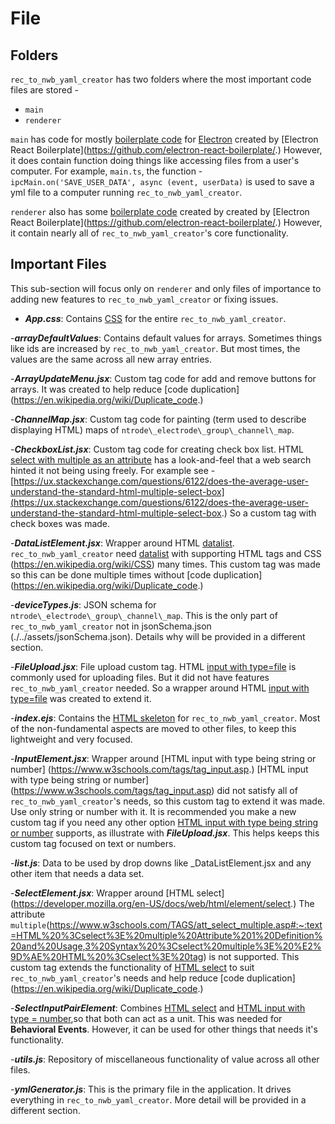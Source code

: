 # File

## Folders

`rec_to_nwb_yaml_creator` has two folders where the most important code files are stored -

- `main`
- `renderer`

`main` has code for mostly [boilerplate code](<https://en.wikipedia.org/wiki/Boilerplate_code>) for [Electron](<https://www.electronjs.org/>) created by [Electron React Boilerplate](<https://github.com/electron-react-boilerplate/>.) However, it does contain function doing things like accessing files from a user's computer. For example, `main.ts`, the function - `ipcMain.on('SAVE_USER_DATA', async (event, userData)` is used to save a yml file to a computer running  `rec_to_nwb_yaml_creator`.

`renderer` also has some [boilerplate code](<https://en.wikipedia.org/wiki/Boilerplate_code>) created by created by [Electron React Boilerplate](<https://github.com/electron-react-boilerplate/>.) However, it contain nearly all of `rec_to_nwb_yaml_creator`'s core functionality.

## Important Files

This sub-section will focus only on `renderer` and only files of importance to adding new features to `rec_to_nwb_yaml_creator` or fixing issues.

- **_App.css_**: Contains [CSS](<https://en.wikipedia.org/wiki/CSS>) for the entire `rec_to_nwb_yaml_creator`.

-**_arrayDefaultValues_**: Contains default values for arrays. Sometimes things like ids are increased by `rec_to_nwb_yaml_creator`. But most times, the values are the same across all new array entries.

-**_ArrayUpdateMenu.jsx_**: Custom tag code for add and remove buttons for arrays. It was created to help reduce [code duplication](<https://en.wikipedia.org/wiki/Duplicate_code>.)

-**_ChannelMap.jsx_**: Custom tag code for painting (term used to describe displaying HTML) maps of `ntrode\_electrode\_group\_channel\_map`.

-**_CheckboxList.jsx_**: Custom tag code for creating check box list. HTML [select with multiple as an attribute](<https://www.w3schools.com/TAGS/tryit.asp?filename=tryhtml_select_multiple>) has a look-and-feel that a web search hinted it not being using freely. For example see - [https://ux.stackexchange.com/questions/6122/does-the-average-user-understand-the-standard-html-multiple-select-box](<https://ux.stackexchange.com/questions/6122/does-the-average-user-understand-the-standard-html-multiple-select-box>.) So a custom tag with check boxes was made.

-**_DataListElement.jsx_**: Wrapper around HTML [datalist](<https://developer.mozilla.org/en-US/docs/Web/HTML/Element/datalist>). `rec_to_nwb_yaml_creator` need [datalist](<https://developer.mozilla.org/en-US/docs/Web/HTML/Element/datalist>) with supporting HTML tags and CSS (<https://en.wikipedia.org/wiki/CSS>) many times. This custom tag was made so this can be done multiple times without [code duplication](<https://en.wikipedia.org/wiki/Duplicate_code>.)

-**_deviceTypes.js_**: JSON schema for `ntrode\_electrode\_group\_channel\_map`. This is the only part of `rec_to_nwb_yaml_creator` not in jsonSchema.json (./../assets/jsonSchema.json). Details why will be provided in a different section.

-**_FileUpload.jsx_**: File upload custom tag. HTML [input with type=file](<https://developer.mozilla.org/en-US/docs/Web/HTML/Element/input/file>) is commonly used for uploading files. But it did not have features `rec_to_nwb_yaml_creator` needed. So a wrapper around HTML [input with type=file](<https://developer.mozilla.org/en-US/docs/Web/HTML/Element/input/file>) was created to extend it.

-**_index.ejs_**: Contains the [HTML skeleton](<https://www.w3schools.com/w3css/w3css_web_html.asp>) for `rec_to_nwb_yaml_creator`. Most of the non-fundamental aspects are moved to other files, to keep this lightweight and very focused.

-**_InputElement.jsx_**: Wrapper around [HTML input with type being string or number] (<https://www.w3schools.com/tags/tag_input.asp>.) [HTML input with type being string or number] (<https://www.w3schools.com/tags/tag_input.asp>) did not satisfy all of `rec_to_nwb_yaml_creator`'s needs, so this custom tag to extend it was made. Use only string or number with it. It is recommended you make a new custom tag if you need any other option [HTML input with type being string or number](<https://www.w3schools.com/tags/tag_input.asp>) supports, as illustrate with **_FileUpload.jsx_**. This helps keeps this custom tag focused on text or numbers.

-**_list.js_**: Data to be used by drop downs like _DataListElement.jsx and any other item that needs a data set.

-**_SelectElement.jsx_**: Wrapper around [HTML select](<https://developer.mozilla.org/en-US/docs/web/html/element/select>.) The attribute `multiple`(<https://www.w3schools.com/TAGS/att_select_multiple.asp#:~:text=HTML%20%3Cselect%3E%20multiple%20Attribute%201%20Definition%20and%20Usage,3%20Syntax%20%3Cselect%20multiple%3E%20%E2%9D%AE%20HTML%20%3Cselect%3E%20tag>) is not supported. This custom tag extends the functionality of [HTML select](<https://developer.mozilla.org/en-US/docs/web/html/element/select>) to suit `rec_to_nwb_yaml_creator`'s needs and help reduce [code duplication](<https://en.wikipedia.org/wiki/Duplicate_code>.)

-**_SelectInputPairElement_**: Combines [HTML select](<https://developer.mozilla.org/en-US/docs/web/html/element/select>) and [HTML input with type = number](<https://www.w3schools.com/tags/tag_input.asp>),so that both can act as a unit. This was needed for **Behavioral Events**. However, it can be used for other things that needs it's functionality.

-**_utils.js_**: Repository of miscellaneous functionality of value across all other files.

-**_ymlGenerator.js_**: This is the primary file in the application. It drives everything in `rec_to_nwb_yaml_creator`. More detail will be provided in a different section.
